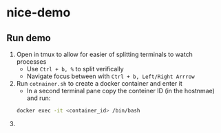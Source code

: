 # nice-demo

## Run demo

1. Open in tmux to allow for easier of splitting terminals to watch processes
    - Use `Ctrl + b, %` to split verifically
    - Navigate focus between with `Ctrl + b, Left/Right Arrrow`
2. Run `cotnainer.sh` to create a docker container and enter it
    - In a second terminal pane copy the conteiner ID (in the hostnmae) and run:
    ```bash
    docker exec -it <container_id> /bin/bash
    ```
3. 

